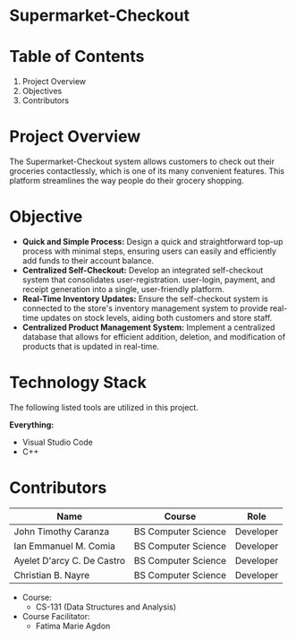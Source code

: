 # Supermarket-Checkout

# Table of Contents
1. Project Overview
2. Objectives
3. Contributors

# Project Overview
The Supermarket-Checkout system allows customers to check out their groceries contactlessly, which is one of its many convenient features. This platform streamlines the way people do their grocery shopping.

# Objective
- **Quick and Simple Process:** Design a quick and straightforward top-up process with minimal steps, ensuring users can easily and efficiently add funds to their account balance.
- **Centralized Self-Checkout:** Develop an integrated self-checkout system that consolidates user-registration. user-login, payment, and receipt generation into a single, user-friendly platform.
- **Real-Time Inventory Updates:** Ensure the self-checkout system is connected to the store's inventory management system to provide real-time updates on stock levels, aiding both customers and store staff.
- **Centralized Product Management System:** Implement a centralized database that allows for efficient addition, deletion, and modification of products that is updated in real-time.

# Technology Stack
The following listed tools are utilized in this project.

**Everything:**
- Visual Studio Code
- C++
# Contributors
|      Name     |     Course    |    Role    |
| ------------- | ------------- | ---------- |
| John Timothy Caranza  | BS Computer Science | Developer |
| Ian Emmanuel M. Comia | BS Computer Science | Developer |
| Ayelet D'arcy C. De Castro | BS Computer Science | Developer |
| Christian B. Nayre | BS Computer Science | Developer |

- Course:
  - CS-131 (Data Structures and Analysis)
- Course Facilitator:
  - Fatima Marie Agdon   
